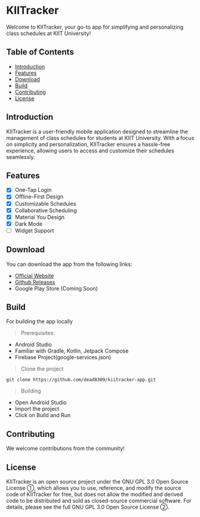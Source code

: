 # KIITracker

Welcome to KIITracker, your go-to app for simplifying and personalizing class schedules at KIIT
University!

## Table of Contents

- [Introduction](#introduction)
- [Features](#features)
- [Download](#download)
- [Build](#build)
- [Contributing](#contributing)
- [License](#license)

## Introduction

KIITracker is a user-friendly mobile application designed to streamline the management of class
schedules for students at KIIT University. With a focus on simplicity and personalization,
KIITracker ensures a hassle-free experience, allowing users to access and customize their schedules
seamlessly.

## Features

- [x] One-Tap Login
- [x] Offline-First Design
- [x] Customizable Schedules
- [x] Collaborative Scheduling
- [x] Material You Design
- [x] Dark Mode
- [ ] Widget Support

## Download

You can download the app from the following links:

- [Official Website](https://kiitracker.dead8309.xyz)
- [Github Releases](https://github.com/dead8309/kiitracker-app/releases/latest)
- Google Play Store (Coming Soon)

## Build

For building the app locally
> Prerequisites:

- Android Studio
- Familiar with Gradle, Kotlin, Jetpack Compose
- Firebase Project(google-services.json)

> Clone the project

```console
git clone https://github.com/dead8309/kiitracker-app.git
```

> Building

- Open Android Studio
- Import the project
- Click on Build and Run

## Contributing

We welcome contributions from the community!

## License

KIITracker is an open source project under the GNU GPL 3.0 Open Source License ①, which allows you to
use, reference, and modify the source code of KIITracker for free, but does not allow the modified and
derived code to be distributed and sold as closed-source commercial software. For details, please
see the full GNU GPL 3.0 Open Source License ②.